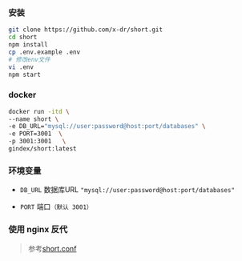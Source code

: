 


### 安装

```bash
git clone https://github.com/x-dr/short.git
cd short
npm install
cp .env.example .env
# 修改env文件
vi .env
npm start
```


### docker
```bash
docker run -itd \
--name short \
-e DB_URL="mysql://user:password@host:port/databases" \
-e PORT=3001  \
-p 3001:3001   \
gindex/short:latest

```
### 环境变量

+ `DB_URL` 数据库URL `"mysql://user:password@host:port/databases"`

+ `PORT` 端口`（默认 3001）`



### 使用 nginx 反代

>  参考[short.conf](https://github.com/x-dr/short/blob/main/short.conf)